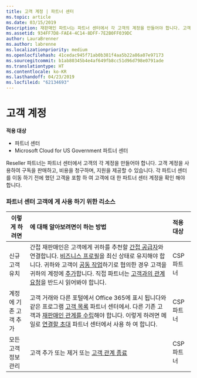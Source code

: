 ```yaml
---
title: 고객 계정 | 파트너 센터
ms.topic: article
ms.date: 03/15/2019
Description: 재판매인 파트너는 파트너 센터에서 각 고객의 계정을 만들어야 합니다. 고객 계정을 사용하여 구독을 판매하고, 비용을 청구하며, 지원을 제공할 수 있습니다.
ms.assetid: 934FF7D8-FAE4-4C14-8DFF-7E2B0FF039DC
author: LauraBrenner
ms.author: labrenne
ms.localizationpriority: medium
ms.openlocfilehash: 41cedac945f71ab0b381f4aa5b22a86a07e97173
ms.sourcegitcommit: b1ab80345b4e4af649fb8cc51d96d798e0791ade
ms.translationtype: HT
ms.contentlocale: ko-KR
ms.lasthandoff: 04/23/2019
ms.locfileid: "62134693"
---
```

# <a name="customer-accounts"></a>고객 계정

**적용 대상**

-  파트너 센터
-  Microsoft Cloud for US Government 파트너 센터


Reseller 파트너는 파트너 센터에서 고객의 각 계정을 만들어야 합니다. 고객 계정을 사용하여 구독을 판매하고, 비용을 청구하며, 지원을 제공할 수 있습니다. 각 파트너 센터를 이동 하기 전에 했던 고객을 포함 하 여 고객에 대 한 파트너 센터 계정을 확인 해야 합니다.

### <a name="resources-for-working-with-your-customers-on-the-partner-center"></a>파트너 센터 고객에 게 사용 하기 위한 리소스

|**이렇게 하려면**   |**에 대해 알아보려면이 하는 방법**   |**적용 대상**|
|-----------------|:----------------------------|:--------------|
|신규 고객 유치|간접 재판매인은 고객에게 귀하를 추천할 [간접 공급자](indirect-reseller-tasks-in-partner-center.md)와 연결합니다. [비즈니스 프로필](create-a-marketing-profile.md)을 최신 상태로 유지해야 합니다. 귀하와 고객이 [공동 작업](responding-to-referrals.md)하기로 협의한 경우 고객을 귀하의 계정에 [추가](add-a-new-customer.md)합니다. 직접 파트너는 [고객과의 관계 요청](request-a-relationship-with-a-customer.md)을 반드시 읽어봐야 합니다.|CSP 파트너|
|계정에 기존 고객 추가   | 고객 거래와 다른 포털에서 Office 365에 표시 됩니다와 같은 프로그램 [고객 목록](see-your-customer-list.md) 파트너 센터에서. 다른 기존 고객과 [재판매인 관계를 수립](indirect-reseller-tasks-in-partner-center.md)해야 합니다. 이렇게 하려면 메일로 [연결할 초대](responding-to-referrals.md) 파트너 센터에서 사용 하 여 합니다.   | CSP 파트너   |
|모든 고객 정보 관리   | 고객 추가 또는 제거 또는 [고객 관계 종료](remove-a-relationship.md)|   CSP 파트너 |